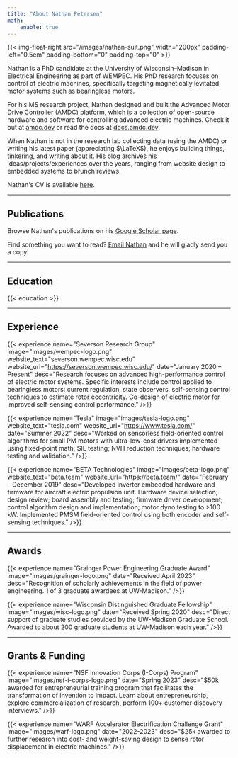 ```yaml
---
title: "About Nathan Petersen"
math:
    enable: true
---
```


{{< img-float-right src="/images/nathan-suit.png" width="200px" padding-left="0.5em" padding-bottom="0" padding-top="0" >}}

Nathan is a PhD candidate at the University of Wisconsin–Madison in Electrical Engineering as part of WEMPEC. His PhD research focuses on control of electric machines, specifically targeting magnetically levitated motor systems such as bearingless motors.

For his MS research project, Nathan designed and built the Advanced Motor Drive Controller (AMDC) platform, which is a collection of open-source hardware and software for controlling advanced electric machines. Check it out at [amdc.dev](https://amdc.dev/) or read the docs at [docs.amdc.dev](https://docs.amdc.dev/).

When Nathan is not in the research lab collecting data (using the AMDC) or writing his latest paper (appreciating $\LaTeX$), he enjoys building things, tinkering, and writing about it. His blog archives his ideas/projects/experiences over the years, ranging from website design to embedded systems to brunch reviews.

Nathan's CV is available [here](/CV_NathanPetersen_updated_2023_05.pdf).

<!--
He believes that technologies are most disruptive when a passionate individual spans their entire lifetime — starting with initial research, to concept conception, through design and prototyping, to entrepreneurial roll out. Through his studies, he strives to change the world using this process.

To achieve high performance control of electric machines, cross-domain knowledge is required. The underlying physics must be understood, control theory must be applied, and high performance embedded systems must be used for implementation. Nathan thrives in multi-disciplinary environments, where his research and experience gives him the tools to succeed.
-->

-------

## Publications

Browse Nathan's publications on his [Google Scholar page](https://scholar.google.com/citations?oan5hE4AAAAJ).

Find something you want to read? [Email Nathan](/contact/) and he will gladly send you a copy!

-------

## Education

{{< education >}} 

-------

## Experience

{{< experience 
    name="Severson Research Group"
    image="images/wempec-logo.png"
    website_text="severson.wempec.wisc.edu"
    website_url="https://severson.wempec.wisc.edu/"
    date="January 2020 – Present"
    desc="Research focuses on advanced high-performance control of electric motor systems. Specific interests include control applied to bearingless motors: current regulation, state observers, self-sensing control techniques to estimate rotor eccentricity. Co-design of electric motor for improved self-sensing control performance."
/>}}

{{< experience 
    name="Tesla"
    image="images/tesla-logo.png"
    website_text="tesla.com"
    website_url="https://www.tesla.com/"
    date="Summer 2022"
    desc="Worked on sensorless field-oriented control algorithms for small PM motors with ultra-low-cost drivers implemented using fixed-point math; SIL testing; NVH reduction techniques; hardware testing and validation."
/>}}

{{< experience 
    name="BETA Technologies"
    image="images/beta-logo.png"
    website_text="beta.team"
    website_url="https://beta.team/"
    date="February – December 2019"
    desc="Developed inverter embedded hardware and firmware for aircraft electric propulsion unit. Hardware device selection; design review; board assembly and testing; firmware driver development; control algorithm design and implementation; motor dyno testing to >100 kW. Implemented PMSM field-oriented control using both encoder and self-sensing techniques."
/>}}

<!--

{{< expand tag="h3" text="Undergraduate" expanded=false >}}

{{< experience 
    name="Severson Research Group"
    image="images/wempec-logo.png"
    website_text="severson.wempec.wisc.edu"
    website_url="https://severson.wempec.wisc.edu/"
    date="January 2018 – July 2019"
    desc="Designed and developed open-source source hardware / firmware for academic research motor drives. Worked on team to develop electric machine modeling framework for machine design and optimization."
/>}}

{{< experience 
    name="Silicon Labs"
    image="images/silabs-logo.png"
    website_text="silabs.com"
    website_url="https://silabs.com/"
    date="Summer 2017, Summer 2018"
    desc="Projects for Digital Radio team developing embedded firmware running on radio tuner/demodulator/coprocessor devices. Optimized memory utilization of module using pool-based allocation, created system tracing framework and visualization. Designed and built PCB for customers that enables easily interfacing host system to embedded devices over SPI."
/>}}

{{< experience 
    name="Computer Systems Lab (CSL)"
    image="images/wisc-logo.png"
    website_text="csl.cs.wisc.edu"
    website_url="https://csl.cs.wisc.edu/"
    date="March 2016 – September 2018"
    desc="Worked with other students and full-time staff to create modern web apps for internal and external use. Led initial CSL usage of modern JavaScript frameworks (e.g. EmberJS) to allow modular design and easy extensibility."
/>}}

{{< experience 
    name="Intel Corporation"
    image="images/intel-logo.png"
    website_text="intel.com"
    website_url="https://intel.com/"
    date="Summer 2013, Summer 2014"
    desc="Automated testing of mobile performance tool, developed Android app to visualize device metrics and created Qt GUI for Pintool interaction."
/>}}

{{< /expand >}}

-->

-------

## Awards

{{< experience 
    name="Grainger Power Engineering Graduate Award"
    image="images/grainger-logo.png"
    date="Received April 2023"
    desc="Recognition of scholarly achievements in the field of power engineering. 1 of 3 graduate awardees at UW-Madison."
/>}}

{{< experience 
    name="Wisconsin Distinguished Graduate Fellowship"
    image="images/wisc-logo.png"
    date="Received Spring 2020"
    desc="Direct support of graduate studies provided by the UW-Madison Graduate School. Awarded to about 200 graduate students at UW-Madison each year."
/>}}

<!--

{{< expand tag="h3" text="Undergraduate" expanded=false >}}

{{< experience 
    name="Grainger Power Engineering Undergraduate Award"
    image="images/wisc-engr-logo.jpg"
    date="Accepted April 2019"
    desc="Recognition of scholarly achievements in the field of power engineering. 1 of 5 undergraduate awardees at UW-Madison."
/>}}

{{< experience 
    name="Big Ten Conference Distinguished Scholar Award"
    image="images/big10-logo.png"
    date="2017-18 Season, 2018-19 Season"
    desc="Recognition of student-athletes who have recorded a minimum grade-point average (GPA) of 3.7 or higher for the previous academic year. 1 of 5 awardees from Wisconsin Men's Rowing."
/>}}

{{< experience 
    name="Intercollegiate Rowing Association (IRA) All-Academic Team"
    image="images/ira-logo.png"
    date="2017-18 Season, 2018-19 Season"
    desc="Recognition of student-athletes with top academic standing as well as high athletic performance. 1 of 3 awardees from Wisconsin."
/>}}

{{< /expand >}}

-->

-------

## Grants & Funding

{{< experience 
    name="NSF Innovation Corps (I-Corps) Program"
    image="images/nsf-i-corps-logo.png"
    date="Spring 2023"
    desc="$50k awarded for entrepreneurial training program that facilitates the transformation of invention to impact. Learn about entrepreneurship, explore commercialization of research, perform 100+ customer discovery interviews."
/>}}

{{< experience 
    name="WARF Accelerator Electrification Challenge Grant"
    image="images/warf-logo.png"
    date="2022-2023"
    desc="$25k awarded to further research into cost- and weight-saving design to sense rotor displacement in electric machines."
/>}}
